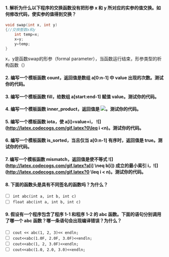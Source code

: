 #### 1. 解析为什么以下程序的交换函数没有把形参 x 和 y 所对应的实参的值交换。如何修改代码，使实参的值得到交换？

```c++
void swap(int x, int y)
{//交换整数x和y
    int temp=x;
    x=y;
    y=temp;
}
```

x，y是函数swap的形参（formal parameter），当函数运行结束，形参类型的析构函数（）

#### 2. 编写一个模板函数 count，返回值是数组 a[0:n-1] 中 value 出现的次数。测试你的代码。

#### 3. 编写一个模板函数 fill，给数组 a[start:end-1] 赋值 value。测试你的代码。

#### 4. 编写一个模板函数 inner_product，返回值是 ![](http://latex.codecogs.com/gif.latex?\sum_{i=0}^{n-1}a[i]*b[i])。测试你的代码。

#### 5. 编写一个模板函数 iota，使 a[i]=value+i， ![](http://latex.codecogs.com/gif.latex?0\leq i <n)。测试你的代码。

#### 6. 编写一个模板函数 is_sorted，当且仅当 a[0:n-1] 有序时，返回值是 true。测试你的代码。

#### 7. 编写一个模板函数 mismatch，返回值是使不等式 ![](http://latex.codecogs.com/gif.latex?a[i] \neq b[i]) 成立的最小索引 i，![](http://latex.codecogs.com/gif.latex?0 \leq i < n)。测试你的代码。

#### 8. 下面的函数头是具有不同签名的函数吗？为什么？

- [ ] `int abc(int a, int b, int c)`
- [ ] `float abc(int a, int b, int c)`

#### 9. 假设有一个程序包含了程序 1-1 和程序 1-2 的 abc 函数。下面的语句分别调用了哪一个 abc 函数？哪一条语句会出现编译错误？为什么？

- [ ] `cout << abc(1, 2, 3)<< endln;`
- [ ] `cout<<abc(1.0F, 2.0F, 3.0F)<<endln;`
- [ ] `cout<<abc(1, 2, 3.0F)<<endln;`
- [ ] `cout<<abc(1.0, 2.0, 3.0)<<endln;`